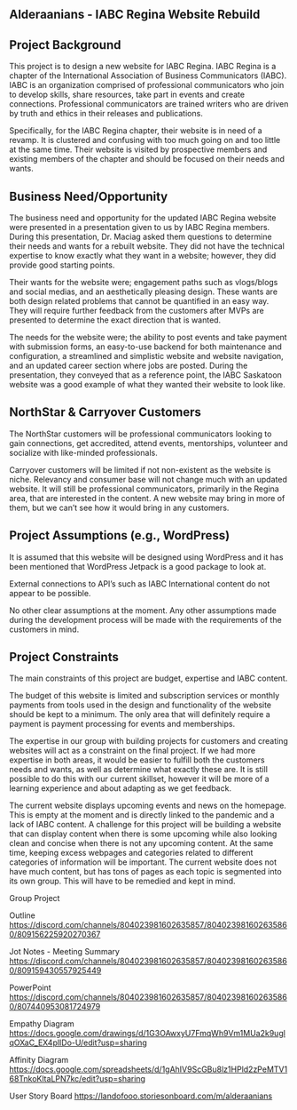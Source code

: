 
## Alderaanians - IABC Regina Website Rebuild


## Project Background

This project is to design a new website for IABC Regina. IABC Regina is a chapter of the International Association of Business Communicators (IABC). IABC is an organization comprised of professional communicators who join to develop skills, share resources, take part in events and create connections. Professional communicators are trained writers who are driven by truth and ethics in their releases and publications.

Specifically, for the IABC Regina chapter, their website is in need of a revamp. It is clustered and confusing with too much going on and too little at the same time. Their website is visited by prospective members and existing members of the chapter and should be focused on their needs and wants. 

## Business Need/Opportunity

The business need and opportunity for the updated IABC Regina website were presented in a presentation given to us by IABC Regina members. During this presentation, Dr. Maciag asked them questions to determine their needs and wants for a rebuilt website. They did not have the technical expertise to know exactly what they want in a website; however, they did provide good starting points.

Their wants for the website were; engagement paths such as vlogs/blogs and social medias, and an aesthetically pleasing design. These wants are both design related problems that cannot be quantified in an easy way. They will require further feedback from the customers after MVPs are presented to determine the exact direction that is wanted.

The needs for the website were; the ability to post events and take payment with submission forms, an easy-to-use backend for both maintenance and configuration, a streamlined and simplistic website and website navigation, and an updated career section where jobs are posted. During the presentation, they conveyed that as a reference point, the IABC Saskatoon website was a good example of what they wanted their website to look like.

## **NorthStar & Carryover Customers**

The NorthStar customers will be professional communicators looking to gain connections, get accredited, attend events, mentorships, volunteer and socialize with like-minded professionals.

Carryover customers will be limited if not non-existent as the website is niche. Relevancy and consumer base will not change much with an updated website. It will still be professional communicators, primarily in the Regina area, that are interested in the content. A new website may bring in more of them, but we can’t see how it would bring in any customers.

## **Project Assumptions (e.g., WordPress)**

It is assumed that this website will be designed using WordPress and it has been mentioned that WordPress Jetpack is a good package to look at.

External connections to API’s such as IABC International content do not appear to be possible.

No other clear assumptions at the moment. Any other assumptions made during the development process will be made with the requirements of the customers in mind.



## **Project Constraints**

The main constraints of this project are budget, expertise and IABC content.

The budget of this website is limited and subscription services or monthly payments from tools used in the design and functionality of the website should be kept to a minimum. The only area that will definitely require a payment is payment processing for events and memberships.

The expertise in our group with building projects for customers and creating websites will act as a constraint on the final project. If we had more expertise in both areas, it would be easier to fulfill both the customers needs and wants, as well as determine what exactly these are. It is still possible to do this with our current skillset, however it will be more of a learning experience and about adapting as we get feedback.

The current website displays upcoming events and news on the homepage. This is empty at the moment and is directly linked to the pandemic and a lack of IABC content. A challenge for this project will be building a website that can display content when there is some upcoming while also looking clean and concise when there is not any upcoming content. At the same time, keeping excess webpages and categories related to different categories of information will be important. The current website does not have much content, but has tons of pages as each topic is segmented into its own group. This will have to be remedied and kept in mind.








Group Project

Outline
https://discord.com/channels/804023981602635857/804023981602635860/809156225920270367

Jot Notes - Meeting Summary
https://discord.com/channels/804023981602635857/804023981602635860/809159430557925449


PowerPoint
https://discord.com/channels/804023981602635857/804023981602635860/807440953081724979

Empathy Diagram
https://docs.google.com/drawings/d/1G3OAwxyU7FmqWh9Vm1MUa2k9uglqOXaC_EX4plIDo-U/edit?usp=sharing

Affinity Diagram
https://docs.google.com/spreadsheets/d/1gAhIV9ScGBu8lz1HPld2zPeMTV168TnkoKltaLPN7kc/edit?usp=sharing

User Story Board
https://landofooo.storiesonboard.com/m/alderaanians
